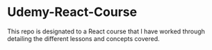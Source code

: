 # Udemy-React-Course
This repo is designated to a React course that I have worked through detailing the different lessons and concepts covered.
